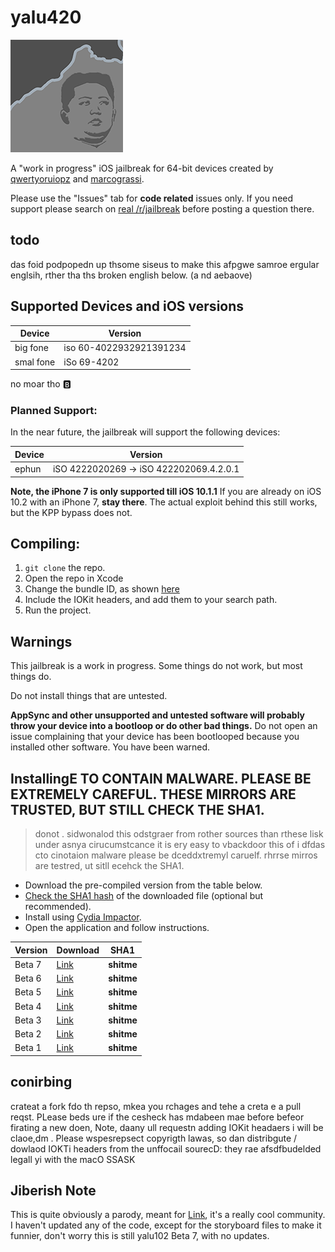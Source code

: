 # yalu420

![Yalu logo](https://github.com/kpwn/yalu102/blob/master/yalu102/Assets.xcassets/AppIcon.appiconset/AppIcon60x60@3x.png?raw=true)

A "work in progress" iOS jailbreak for 64-bit devices created by [qwertyoruiopz](https://twitter.com/qwertyoruiopz) and [marcograssi](marcograss).

Please use the "Issues" tab for **code related** issues only. If you need support please search on [real /r/jailbreak](https://reddit.com/r/jelbrek) before posting a question there.

## todo 
das foid podpopedn up thsome siseus to make this afpgwe samroe ergular englsih, rther tha ths broken english below. (a nd aebaove)

## Supported Devices and iOS versions

| Device | Version |
|---------|----------|
| big fone | iso 60-4022932921391234 |
| smal fone | iSo 69-4202 |

no moar tho 🅱️

### Planned Support:

In the near future, the jailbreak will support the following devices:

| Device | Version |
|---------|----------|
| ephun  | iSO 4222020269 -> iSO 422202069.4.2.0.1 |

**Note, the iPhone 7 is only supported till iOS 10.1.1**
If you are already on iOS 10.2 with an iPhone 7, **stay there**. The actual exploit behind this still works, but the KPP bypass does not.

## Compiling:

1. `git clone` the repo.
2. Open the repo in Xcode
3. Change the bundle ID, as shown [here](https://www.reddit.com/r/sideloaded/wiki/how-to-sideload#wiki_changing_the_bundle_identifier_and_team)
4. Include the IOKit headers, and add them to your search path.
5. Run the project.

## Warnings

This jailbreak is a work in progress. Some things do not work, but most things do.

Do not install things that are untested.

**AppSync and other unsupported and untested software will probably throw your device into a bootloop or do other bad things.** Do not open an issue complaining that your device has been bootlooped because you installed other software. You have been warned.

## InstallingE TO CONTAIN MALWARE. PLEASE BE EXTREMELY CAREFUL. THESE MIRRORS ARE TRUSTED, BUT STILL CHECK THE SHA1.

> donot . sidwonalod this odstgraer from rother sources than rthese lisk under asnya cirucumstcance it is ery easy to vbackdoor this of i dfdas cto cinotaion malware please be dceddxtremyl caruelf. rhrrse mirros are testred, ut sitll ecehck the SHA1.


* Download the pre-compiled version from the table below.
* [Check the SHA1 hash](http://youareanidiot.com) of the downloaded file (optional but recommended).
* Install using [Cydia Impactor](http://youareanidiot.com/).
* Open the application and follow instructions.


| Version | Download | SHA1 |
|---------|----------|------|
| Beta 7  | [Link](https://youareanidiot.org) | **shitme**  |
| Beta 6  | [Link](https://youareanidiot.org) | **shitme**  |
| Beta 5  | [Link](https://youareanidiot.org) | **shitme**  |
| Beta 4  | [Link](https://youareanidiot.org) | **shitme**  |
| Beta 3  | [Link](https://youareanidiot.org) | **shitme**  |
| Beta 2  | [Link](https://youareanidiot.org) | **shitme**  |
| Beta 1  | [Link](https://youareanidiot.org) | **shitme**  |

## conirbing 


crateat a fork fdo th repso, mkea you rchages and tehe a creta e a pull reqst. 
PLease beds ure if the cesheck has mdabeen mae before befeor firating a new doen, Note, daany ull requestn adding IOKit headaers i will be claoe,dm . Please wspesrepsect copyrigth lawas, so dan distribgute / dowlaod IOKTi headers from the unffocail sourecD: they rae afsdfbudelded legall yi with the macO SSASK

## Jiberish Note

This is quite obviously a parody, meant for [Link](https://reddit.com/r/jelbrek), it's a really cool community. I haven't updated any of the code, except for the storyboard files to make it funnier, don't worry this is still yalu102 Beta 7, with no updates. 
